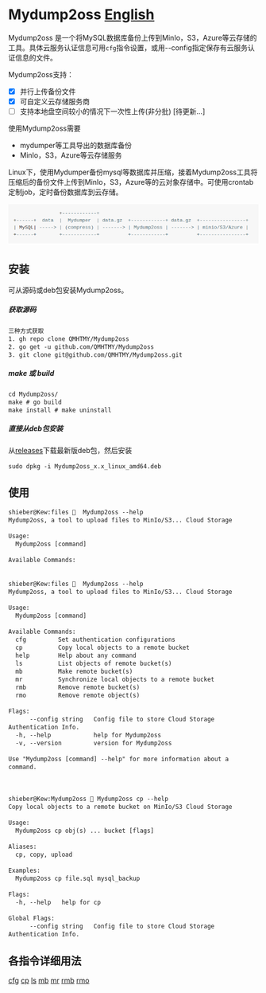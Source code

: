 # Mydump2oss [English](README.md)

Mydump2oss 是一个将MySQL数据库备份上传到MinIo，S3，Azure等云存储的工具。具体云服务认证信息可用`cfg`指令设置，或用--config指定保存有云服务认证信息的文件。

Mydump2oss支持：

- [x] 并行上传备份文件
- [x] 可自定义云存储服务商
- [ ] 支持本地盘空间较小的情况下一次性上传(非分批) [待更新...]

使用Mydump2oss需要

* mydumper等工具导出的数据库备份
* MinIo，S3，Azure等云存储服务

Linux下，使用Mydumper备份mysql等数据库并压缩，接着Mydump2oss工具将压缩后的备份文件上传到MinIo，S3，Azure等的云对象存储中。可使用crontab定制job，定时备份数据库到云存储。

<!--                     +------------+                                            
     +------+  data  |  Mydumper  | data.gz  +------------+ data.gz  +----------------+   
     | MySQL| ---- -> | (compress) | ------ -> | Mydump2oss | ------ -> | minio/S3/Azure |   
     +------+        +------------+          +------------+          +----------------+
-->

![flow](README.png)

## 安装

可从源码或deb包安装Mydump2oss。

##### 获取源码
    三种方式获取
    1. gh repo clone QMHTMY/Mydump2oss
    2. go get -u github.com/QMHTMY/Mydump2oss
    3. git clone git@github.com/QMHTMY/Mydump2oss.git

##### make 或 build

    cd Mydump2oss/
    make # go build
    make install # make uninstall

##### 直接从deb包安装

从[releases](https://github.com/QMHTMY/Mydump2oss/releases)下载最新版deb包，然后安装 

    sudo dpkg -i Mydump2oss_x.x_linux_amd64.deb

## 使用
    
    shieber@Kew:files 🐁  Mydump2oss --help
    Mydump2oss, a tool to upload files to MinIo/S3... Cloud Storage

    Usage:
      Mydump2oss [command]

    Available Commands:

    
    shieber@Kew:files 🐁  Mydump2oss --help
    Mydump2oss, a tool to upload files to MinIo/S3... Cloud Storage

    Usage:
      Mydump2oss [command]

    Available Commands:
      cfg         Set authentication configurations
      cp          Copy local objects to a remote bucket
      help        Help about any command
      ls          List objects of remote bucket(s)
      mb          Make remote bucket(s)
      mr          Synchronize local objects to a remote bucket
      rmb         Remove remote bucket(s)
      rmo         Remove remote object(s)

    Flags:
          --config string   Config file to store Cloud Storage Authentication Info.
      -h, --help            help for Mydump2oss
      -v, --version         version for Mydump2oss

    Use "Mydump2oss [command] --help" for more information about a command.



    shieber@Kew:Mydump2oss 🐁 Mydump2oss cp --help
    Copy local objects to a remote bucket on MinIo/S3 Cloud Storage

    Usage:
      Mydump2oss cp obj(s) ... bucket [flags]

    Aliases:
      cp, copy, upload

    Examples:
      Mydump2oss cp file.sql mysql_backup

    Flags:
      -h, --help   help for cp

    Global Flags:
          --config string   Config file to store Cloud Storage Authentication Info.


## 各指令详细用法
[cfg](docs/cfg.md) 
[cp](docs/cp.md) 
[ls](docs/ls.md) 
[mb](docs/mb.md) 
[mr](docs/mr.md) 
[rmb](docs/rmb.md) 
[rmo](docs/rmo.md) 
